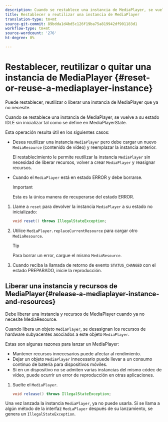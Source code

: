 ```yaml
---
description: Cuando se restablece una instancia de MediaPlayer, se vuelve a su estado IDLE sin inicializar tal como se define en MediaPlayerState.
title: Restablecer o reutilizar una instancia de MediaPlayer
translation-type: tm+mt
source-git-commit: 89bdda1d4bd5c126f19ba75a819942df901183d1
workflow-type: tm+mt
source-wordcount: '276'
ht-degree: 0%

---
```



# Restablecer, reutilizar o quitar una instancia de MediaPlayer {#reset-or-reuse-a-mediaplayer-instance}

Puede restablecer, reutilizar o liberar una instancia de MediaPlayer que ya no necesite.

Cuando se restablece una instancia de MediaPlayer, se vuelve a su estado IDLE sin inicializar tal como se define en MediaPlayerState.

Esta operación resulta útil en los siguientes casos:

* Desea reutilizar una instancia `MediaPlayer` pero debe cargar un nuevo `MediaResource` (contenido de vídeo) y reemplazar la instancia anterior.

   El restablecimiento le permite reutilizar la instancia `MediaPlayer` sin necesidad de liberar recursos, volver a crear `MediaPlayer` y reasignar recursos.

* Cuando el `MediaPlayer` está en estado ERROR y debe borrarse.

   >[!IMPORTANT]
   >
   >Esta es la única manera de recuperarse del estado ERROR.

1. Llame a `reset` para devolver la instancia `MediaPlayer` a su estado no inicializado:

   ```java
   void reset() throws IllegalStateException; 
   ```

1. Utilice `MediaPlayer.replaceCurrentResource` para cargar otro `MediaResource`.

   >[!TIP]
   >
   >Para borrar un error, cargue el mismo `MediaResource`.

1. Cuando reciba la llamada de retorno de evento `STATUS_CHANGED` con el estado PREPARADO, inicie la reproducción.

## Liberar una instancia y recursos de MediaPlayer{#release-a-mediaplayer-instance-and-resources}

Debe liberar una instancia y recursos de MediaPlayer cuando ya no necesite MediaResource.

Cuando libera un objeto `MediaPlayer`, se desasignan los recursos de hardware subyacentes asociados a este objeto `MediaPlayer`.

Estas son algunas razones para lanzar un MediaPlayer:

* Mantener recursos innecesarios puede afectar al rendimiento.
* Dejar un objeto `MediaPlayer` innecesario puede llevar a un consumo continuo de batería para dispositivos móviles.
* Si en un dispositivo no se admiten varias instancias del mismo códec de vídeo, puede ocurrir un error de reproducción en otras aplicaciones.

1. Suelte el `MediaPlayer`.

   ```java
   void release() throws IllegalStateException;
   ```

Una vez lanzada la instancia `MediaPlayer`, ya no puede usarla. Si se llama a algún método de la interfaz `MediaPlayer` después de su lanzamiento, se genera un `IllegalStateException`.